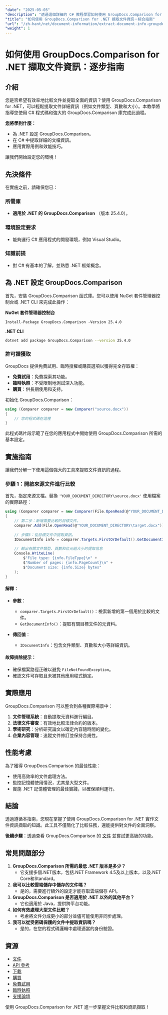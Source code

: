 ```yaml
---
"date": "2025-05-05"
"description": "透過這個詳細的 C# 教程學習如何使用 GroupDocs.Comparison for .NET 提取文件信息，例如文件類型、頁數和大小。"
"title": "如何使用 GroupDocs.Comparison for .NET 擷取文件資訊－綜合指南"
"url": "/zh-hant/net/document-information/extract-document-info-groupdocs-comparison-net/"
"weight": 1
---
```


# 如何使用 GroupDocs.Comparison for .NET 擷取文件資訊：逐步指南

## 介紹

您是否希望有效率地比較文件並提取全面的資訊？使用 GroupDocs.Comparison for .NET，可以輕鬆提取文件詳細資訊（例如文件類型、頁數和大小）。本教學將指導您使用 C# 程式碼和強大的 GroupDocs.Comparison 庫完成此過程。

**您將學到什麼：**
- 為 .NET 設定 GroupDocs.Comparison。
- 在 C# 中提取詳細的文檔資訊。
- 應用實際用例和效能技巧。

讓我們開始設定您的環境！

## 先決條件

在實施之前，請確保您已：

### 所需庫
- **適用於 .NET 的 GroupDocs.Comparison** （版本 25.4.0）。

### 環境設定要求
- 能夠運行 C# 應用程式的開發環境，例如 Visual Studio。

### 知識前提
- 對 C# 有基本的了解，並熟悉 .NET 框架概念。

## 為 .NET 設定 GroupDocs.Comparison

首先，安裝 GroupDocs.Comparison 函式庫。您可以使用 NuGet 套件管理器控制台或 .NET CLI 來完成此操作：

**NuGet 套件管理器控制台**
```plaintext
Install-Package GroupDocs.Comparison -Version 25.4.0
```

**\.NET CLI**
```bash
dotnet add package GroupDocs.Comparison --version 25.4.0
```

### 許可證獲取
GroupDocs 提供免費試用、臨時授權或購買選項以獲得完全存取權：
- **免費試用**：免費探索其功能。
- **臨時執照**：不受限制地測試深入功能。
- **購買**：供長期使用和支持。

初始化 GroupDocs.Comparison：
```csharp
using (Comparer comparer = new Comparer("source.docx"))
{
    // 您的程式碼在這裡
}
```
此程式碼片段示範了在您的應用程式中開始使用 GroupDocs.Comparison 所需的基本設定。

## 實施指南

讓我們分解一下使用這個強大的工具來提取文件資訊的過程。

### 步驟 1：開啟來源文件進行比較

首先，指定來源文檔。替換 `'YOUR_DOCUMENT_DIRECTORY\source.docx'` 使用檔案的實際路徑：
```csharp
using (Comparer comparer = new Comparer(File.OpenRead(@"YOUR_DOCUMENT_DIRECTORY\source.docx")))
{
    // 第二步：新增需要比較的目標文件。
    comparer.Add(File.OpenRead(@"YOUR_DOCUMENT_DIRECTORY\target.docx"));
    
    // 步驟3：從目標文件中提取資訊。
    IDocumentInfo info = comparer.Targets.FirstOrDefault().GetDocumentInfo();
    
    // 輸出有關文件類型、頁數和位元組大小的提取信息
    Console.WriteLine(
        $"File type: {info.FileType}\n" +
        $"Number of pages: {info.PageCount}\n" +
        $"Document size: {info.Size} bytes"
    );
}
```
#### 解釋：
- **參數**：
  - `comparer.Targets.FirstOrDefault()`：檢索新增的第一個用於比較的文件。
  - `GetDocumentInfo()`：提取有關目標文件的元資料。

- **傳回值**： 
  - `IDocumentInfo`：包含文件類型、頁數和大小等詳細資訊。

#### 故障排除提示：
- 確保檔案路徑正確以避免 `FileNotFoundException`。
- 確認文件可存取且未被其他應用程式鎖定。

## 實際應用

GroupDocs.Comparison 可以整合到各種實際場景中：
1. **文件管理系統**：自動提取元資料進行編目。
2. **法律文件審查**：有效地比較法律合約的版本。
3. **學術研究**：分析研究論文以確定內容隨時間的變化。
4. **企業內容管理**：追蹤文件修訂並保持合規性。

## 性能考慮

為了獲得 GroupDocs.Comparison 的最佳性能：
- 使用高效率的文件處理方法。
- 監控記憶體使用情況，尤其是大型文件。
- 實施 .NET 記憶體管理的最佳實踐，以確保順利運行。

## 結論

透過遵循本指南，您現在掌握了使用 GroupDocs.Comparison for .NET 實作文件資訊擷取的知識。此工具不僅簡化了比較任務，還能提供對文件的全面洞察。

**後續步驟**：透過查看 GroupDocs.Comparison 的 [文件](https://docs.groupdocs.com/comparison/net/) 並嘗試更高級的功能。

## 常見問題部分

1. **GroupDocs.Comparison 所需的最低 .NET 版本是多少？**
   - 它支援多個.NET版本，包括.NET Framework 4.5及以上版本，以及.NET Core和Standard。
2. **我可以比較雲端儲存中儲存的文件嗎？**
   - 是的，需要進行額外的設定才能存取雲端儲存 API。
3. **GroupDocs.Comparison 是否適用於 .NET 以外的其他平台？**
   - 它也適用於 Java，提供跨平台功能。
4. **如何有效處理大型文件比較？**
   - 考慮將文件分成更小的部分並儘可能使用非同步處理。
5. **我可以從受密碼保護的文件中提取資訊嗎？**
   - 是的，在您的程式碼邏輯中處理適當的身份驗證。

## 資源

- [文件](https://docs.groupdocs.com/comparison/net/)
- [API 參考](https://reference.groupdocs.com/comparison/net/)
- [下載](https://releases.groupdocs.com/comparison/net/)
- [購買](https://purchase.groupdocs.com/buy)
- [免費試用](https://releases.groupdocs.com/comparison/net/)
- [臨時執照](https://purchase.groupdocs.com/temporary-license/)
- [支援論壇](https://forum.groupdocs.com/c/comparison/)

使用 GroupDocs.Comparison for .NET 進一步掌握文件比較和資訊擷取！